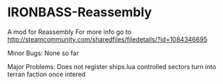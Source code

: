 # IRONBASS-Reassembly
A mod for Reassembly
For more info go to http://steamcommunity.com/sharedfiles/filedetails/?id=1084346695

Minor Bugs: 
None so far

Major Problems:
Does not register ships.lua
controlled sectors turn into terran faction once intered
